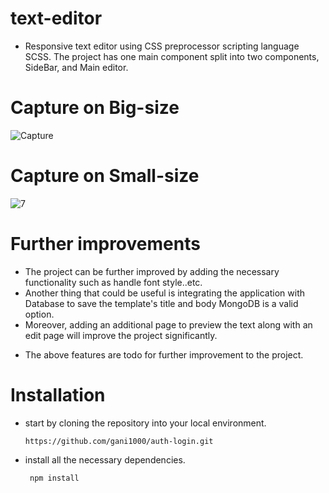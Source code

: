 # text-editor

- Responsive text editor using CSS preprocessor scripting language SCSS. The project has one main component split into
     two components, SideBar, and Main editor.

# Capture on Big-size

![Capture](https://github.com/gani1000/text-editor/assets/107857762/8e87cf37-5060-4dc1-9088-eece5b93a5e3)


# Capture on Small-size

![7](https://github.com/gani1000/text-editor/assets/107857762/1766db15-9e67-47fd-920b-1dd3b382689a)

# Further improvements

 - The project can be further improved by adding the necessary functionality such as handle font style..etc.
 - Another thing that could be useful is integrating the application with Database to save the template's title and body MongoDB is a valid option.
 - Moreover, adding an additional page to preview the text along with an edit page will improve the project significantly.

* The above features are todo for further improvement to the project.

# Installation

  - start by cloning the repository into your local environment.

        https://github.com/gani1000/auth-login.git

  - install all the necessary dependencies.

         npm install
  

